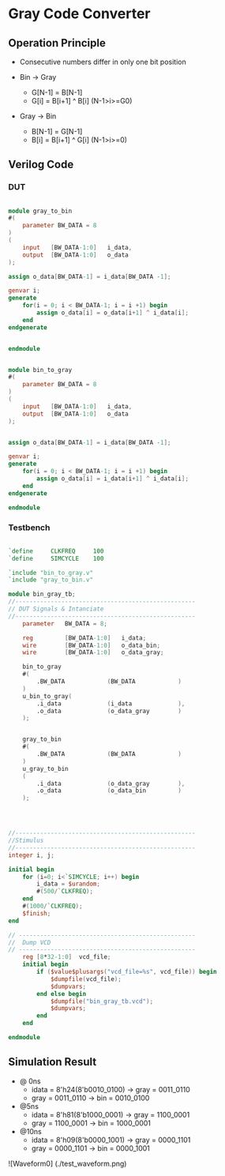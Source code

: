 # Gray Code Converter
## Operation Principle
- Consecutive numbers differ in only one bit position
- Bin -> Gray
	- G[N-1] 	= B[N-1]
	- G[i]		= B[i+1] ^ B[i] (N-1>i>=G0)

- Gray -> Bin
	- B[N-1] 	= G[N-1]
	- B[i]		= B[i+1] ^ G[i] (N-1>i>=0)

## Verilog Code
### DUT
```verilog
	
module gray_to_bin
#(
	parameter BW_DATA = 8
)
(
	input	[BW_DATA-1:0]	i_data,
	output	[BW_DATA-1:0]	o_data
);

assign o_data[BW_DATA-1] = i_data[BW_DATA -1];

genvar i;
generate 
	for(i = 0; i < BW_DATA-1; i = i +1) begin
		assign o_data[i] = o_data[i+1] ^ i_data[i];
	end
endgenerate


endmodule
```
```verilog

module bin_to_gray
#(
	parameter BW_DATA = 8
)
(
	input	[BW_DATA-1:0]	i_data,
	output	[BW_DATA-1:0]	o_data
);


assign o_data[BW_DATA-1] = i_data[BW_DATA -1];

genvar i;
generate 
	for(i = 0; i < BW_DATA-1; i = i +1) begin
		assign o_data[i] = i_data[i+1] ^ i_data[i];
	end
endgenerate

endmodule
```

### Testbench
```verilog

`define		CLKFREQ		100
`define		SIMCYCLE	100

`include "bin_to_gray.v"
`include "gray_to_bin.v"

module bin_gray_tb;
//---------------------------------------------------
// DUT Signals & Intanciate
//---------------------------------------------------
	parameter 	BW_DATA = 8;

	reg			[BW_DATA-1:0]	i_data;
	wire		[BW_DATA-1:0]	o_data_bin;
	wire		[BW_DATA-1:0]	o_data_gray;

	bin_to_gray
	#(
		.BW_DATA			(BW_DATA			)
	)
	u_bin_to_gray(
		.i_data				(i_data				),
		.o_data				(o_data_gray		)
	);


	gray_to_bin
	#(
		.BW_DATA			(BW_DATA			)
	)
	u_gray_to_bin
	(
		.i_data				(o_data_gray		),
		.o_data				(o_data_bin			)
	);




//---------------------------------------------------
//Stimulus
//---------------------------------------------------
integer i, j;

initial begin
	for (i=0; i<`SIMCYCLE; i++) begin
		i_data = $urandom;
		#(500/`CLKFREQ);
	end
	#(1000/`CLKFREQ);
	$finish;
end

// --------------------------------------------------
//	Dump VCD
// --------------------------------------------------
	reg	[8*32-1:0]	vcd_file;
	initial begin
		if ($value$plusargs("vcd_file=%s", vcd_file)) begin
			$dumpfile(vcd_file);
			$dumpvars;
		end else begin
			$dumpfile("bin_gray_tb.vcd");
			$dumpvars;
		end
	end

endmodule


```
## Simulation Result
-	@ 0ns
	- idata = 8'h24(8'b0010_0100) 	-> gray = 0011_0110
	- gray  = 0011_0110 	-> bin  = 0010_0100
- 	@5ns
	- idata = 8'h81(8'b1000_0001) 	-> gray = 1100_0001
	- gray  = 1100_0001 	-> bin  = 1000_0001
-	@10ns
	- idata = 8'h09(8'b0000_1001) 	-> gray = 0000_1101
	- gray  = 0000_1101 	-> bin  = 0000_1001

![Waveform0] (./test_waveform.png)
